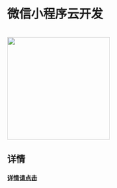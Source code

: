 #  微信小程序云开发


<br>
<img src="https://www.cnblogs.com/images/cnblogs_com/cckui/1107952/o_WechatIMG732.jpg" width="240" />
<br>


## 详情

#### [详情请点击](https://www.cnblogs.com/cckui/p/10901925.html)